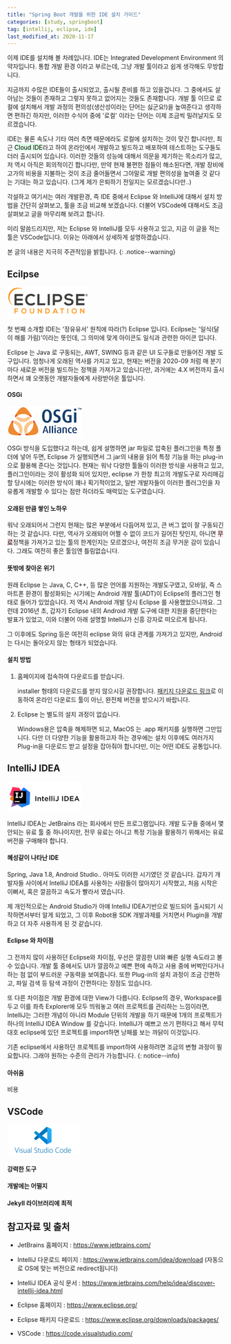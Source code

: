 ```yaml
---
title: "Spring Boot 개발을 위한 IDE 설치 가이드"
categories: [study, springboot]
tag: [intellij, eclipse, ide]
last_modified_at: 2020-11-17
---
```

이제 IDE를 설치해 볼 차례입니다. IDE는 Integrated Development Environment 의 약자입니다. 통합 개발 환경 이라고 부르는데, 그냥 개발 툴이라고 쉽게 생각해도 무방합니다. 

지금까지 수많은 IDE들이 출시되었고, 출시될 준비를 하고 있을겁니다. 그 중에서도 살아남는 것들이 존재하고 그렇지 못하고 없어지는 것들도 존재합니다. 개발 툴 이므로 로컬에 설치해서 개발 과정의 편의성(생산성이라는 단어는 싫군요!)을 높여준다고 생각하면 편하긴 하지만, 이러한 수식어 중에 '로컬' 이라는 단어는 이제 조금씩 밀려날지도 모르겠습니다. 

IDE는 물론 속도나 기타 여러 측면 때문에라도 로컬에 설치하는 것이 맞긴 합니다만, 최근 <mark style='background-color: #dcffe4'>Cloud IDE</mark>라고 하여 온라인에서 개발하고 빌드하고 배포하여 테스트하는 도구들도 더러 출시되어 있습니다. 이러한 것들의 성능에 대해서 의문을 제기하는 목소리가 많고, 저 역시 아직은 회의적이긴 합니다만, 만약 현재 불편한 점들이 해소된다면, 개발 장비에 고가의 비용을 지불하는 것이 조금 줄어들면서 그야말로 개발 편의성을 높여줄 것 같다는 기대는 하고 있습니다. (그게 제가 은퇴하기 전일지는 모르겠습니다만..)

각설하고 여기서는 여러 개발환경, 즉 IDE 중에서 Eclipse 와 IntelliJ에 대해서 설치 방법을 간단히 살펴보고, 툴을 조금 비교해 보겠습니다. 더불어 VSCode에 대해서도 조금 살펴보고 글을 마무리해 보려고 합니다. 

미리 말씀드리지만, 저는 Eclipse 와 IntelliJ를 모두 사용하고 있고, 지금 이 글을 적는 툴은 VSCode입니다. 이유는 아래에서 상세하게 설명하겠습니다.

본 글의 내용은 지극히 주관적임을 밝힙니다.
{: .notice--warning}

## Ecilpse

![](/assets/images/posts/study/springboot/2020-11-17-install-ide/EF_GRY-OR_png_cropped.png)

첫 번째 소개할 IDE는 '장유유서' 원칙에 따라(?) Eclipse 입니다. Ecilpse는 '일식(달이 해를 가림)'이라는 뜻인데, 그 의미에 맞게 아이콘도 일식과 관련한 아이콘 입니다. 

Eclipse 는 Java 로 구동되는, AWT, SWING 등과 같은 UI 도구들로 만들어진 개발 도구입니다. 엄청나게 오래된 역사를 가지고 있고, 현재는 버전을 2020-09 처럼 매 분기마다 새로운 버전을 빌드하는 정책을 가져가고 있습니다만, 과거에는 4.X 버전까지 출시하면서 꽤 오랫동안 개발자들에게 사랑받아온 툴입니다. 

#### OSGi

![](/assets/images/posts/study/springboot/2020-11-17-install-ide/OSGi-website-header-logo.png)

OSGi 방식을 도입했다고 하는데, 쉽게 설명하면 jar 파일로 압축된 플러그인을 특정 폴더에 넣어 두면, Eclipse 가 실행되면서 그 jar의 내용을 읽어 특정 기능을 하는 plug-in으로 활용해 준다는 것입니다. 현재는 워낙 다양한 툴들이 이러한 방식을 사용하고 있고, 플러그인이라는 것이 활성화 되어 있지만, eclipse 가 한창 최고의 개발도구로 자리매김할 당시에는 이러한 방식이 꽤나 획기적이었고, 일반 개발자들이 이러한 플러그인을 자유롭게 개발할 수 있다는 점만 하더라도 매력있는 도구였습니다. 

#### 오래된 만큼 쌓인 노하우

워낙 오래되어서 그런지 현재는 많은 부분에서 다듬어져 있고, 큰 버그 없이 잘 구동되긴 하는 것 같습니다. 다만, 역사가 오래되어 어쩔 수 없이 코드가 길어진 탓인지, 아니면 <mark style='background-color: #ffdce0'>무료</mark>정책을 가져가고 있는 툴의 한계인지는 모르겠으나, 여전히 조금 무거운 감이 있습니다. 그래도 여전히 좋은 툴임엔 틀림없습니다.

#### 뜻밖에 찾아온 위기

원래 Eclipse 는 Java, C, C++, 등 많은 언어를 지원하는 개발도구였고, 모바일, 즉 스마트폰 환경이 활성화되는 시기에는 Android 개발 툴(ADT)이 Eclipse의 플러그인 형태로 들어가 있었습니다. 저 역시 Android 개발 당시 Eclipse 를 사용했었으니까요. 그런데 2016년 초, 갑자기 Eclipse 내의 Android 개발 도구에 대한 지원을 중단한다는 발표가 있었고, 이와 더불어 아래 설명할 IntelliJ가 신흥 강자로 떠오르게 됩니다.

그 이후에도 Spring 등은 여전히 eclipse 와의 유대 관계를 가져가고 있지만, Android 는 다시는 돌아오지 않는 형태가 되었습니다.

#### 설치 방법

1. 홈페이지에 접속하여 다운로드를 받습니다. 
   
   installer 형태의 다운로드를 받지 않으시길 권장합니다. [패키지 다운로드 링크](https://www.eclipse.org/downloads/packages/)로 이동하여 온라인 다운로드 툴이 아닌, 완전체 버전을 받으시기 바랍니다. 

2. Eclipse 는 별도의 설치 과정이 없습니다. 

   Windows용은 압축을 해제하면 되고, MacOS 는 .app 패키지를 실행하면 그만입니다. 다만 더 다양한 기능을 활용하고자 하는 경우에는 설치 이후에도 여러가지 Plug-in을 다운로드 받고 설정을 잡아줘야 합니다만, 이는 어떤 IDE도 공통입니다.

## IntelliJ IDEA

![](/assets/images/posts/study/springboot/2020-11-17-install-ide/IntelliJ-Idea-logo1.png)

IntelliJ IDEA는 JetBrains 라는 회사에서 만든 프로그램입니다. 개발 도구들 중에서 몇 안되는 유료 툴 중 하나이지만, 전무 유료는 아니고 특정 기능을 활용하기 위해서는 유료 버전을 구매해야 합니다.

#### 혜성같이 나타난 IDE

Spring, Java 1.8, Android Studio.. 아마도 이러한 시기였던 것 같습니다. 갑자기 개발자들 사이에서 IntelliJ IDEA를 사용하는 사람들이 많아지기 시작했고, 처음 시작은 이뻐서, 혹은 깔끔하고 속도가 빨라서 였습니다. 

제 개인적으로는 Android Studio가 아얘 IntelliJ IDEA기반으로 빌드되어 출시되기 시작하면서부터 알게 되었고, 그 이후 Robot용 SDK 개발과제를 거치면서 Plugin을 개발하고 더 자주 사용하게 된 것 같습니다. 

#### Eclipse 와 차이점

그 전까지 많이 사용하던 Eclipse와 차이점, 우선은 깔끔한 UI와 빠른 실행 속도라고 볼 수 있습니다. 개발 툴 중에서도 UI가 깔끔하고 예쁜 편에 속하고 사용 중에 버벅인다거나 하는 점 없이 부드러운 구동력을 보여줍니다. 또한 Plug-in의 설치 과정이 조금 간편하고, 파일 검색 등 탐색 과정이 간편하다는 장점도 있습니다. 

또 다른 차이점은 개발 환경에 대한 View가 다릅니다. Eclipse의 경우, Workspace를 두고 이를 좌측 Explorer에 모두 띄워놓고 여러 프로젝트를 관리하는 느낌이라면, IntelliJ는 그러한 개념이 아니라 Module 단위의 개발을 하기 때문에 1개의 프로젝트가 하나의 IntelliJ IDEA Window 를 갖습니다. IntelliJ가 예쁘고 쓰기 편하다고 해서 무턱대호 eclipse에 있던 프로젝트를 import하면 낭패를 보는 까닭이 이것입니다. 

기존 eclipse에서 사용하던 프로젝트를 import하여 사용하려면 조금의 변형 과정이 필요합니다. 그래야 원하는 수준의 관리가 가능합니다.
{: notice--info}

#### 아쉬움

비용

## VSCode

![](/assets/images/posts/study/springboot/2020-11-17-install-ide/ikysur95osy0deokuuji.png)

#### 강력한 도구

#### 개발에는 어떨지

#### Jekyll 라이브러리에 최적


## 참고자료 및 출처

- JetBrains 홈페이지 : <https://www.jetbrains.com/>
- IntelliJ 다운로드 페이지 : <https://www.jetbrains.com/idea/download>
  (자동으로 OS에 맞는 버전으로 redirect됩니다)
- IntelliJ IDEA 공식 문서 : <https://www.jetbrains.com/help/idea/discover-intellij-idea.html>


- Eclipse 홈페이지 : <https://www.eclipse.org/>
- Eclipse 패키지 다운로드 : <https://www.eclipse.org/downloads/packages/>

- VSCode : <https://code.visualstudio.com/>